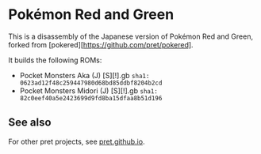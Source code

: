 # Pokémon Red and Green

This is a disassembly of the Japanese version of Pokémon Red and Green, forked from [pokered][https://github.com/pret/pokered].

It builds the following ROMs:

- Pocket Monsters Aka (J) [S][!].gb `sha1: 0623ad12f48c259447980d68bd85ddbf8204b2cd`
- Pocket Monsters Midori (J) [S][!].gb `sha1: 82c0eef40a5e2423699d9fd8ba15dfaa8b51d196`

## See also

For other pret projects, see [pret.github.io](https://pret.github.io/).
